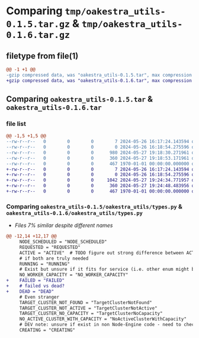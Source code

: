# Comparing `tmp/oakestra_utils-0.1.5.tar.gz` & `tmp/oakestra_utils-0.1.6.tar.gz`

## filetype from file(1)

```diff
@@ -1 +1 @@
-gzip compressed data, was "oakestra_utils-0.1.5.tar", max compression
+gzip compressed data, was "oakestra_utils-0.1.6.tar", max compression
```

## Comparing `oakestra_utils-0.1.5.tar` & `oakestra_utils-0.1.6.tar`

### file list

```diff
@@ -1,5 +1,5 @@
--rw-r--r--   0        0        0        7 2024-05-26 16:17:24.143594 oakestra_utils-0.1.5/README.md
--rw-r--r--   0        0        0        0 2024-05-26 16:18:54.275596 oakestra_utils-0.1.5/oakestra_utils/__init__.py
--rw-r--r--   0        0        0      980 2024-05-27 19:18:30.271961 oakestra_utils-0.1.5/oakestra_utils/types.py
--rw-r--r--   0        0        0      360 2024-05-27 19:18:53.171961 oakestra_utils-0.1.5/pyproject.toml
--rw-r--r--   0        0        0      467 1970-01-01 00:00:00.000000 oakestra_utils-0.1.5/PKG-INFO
+-rw-r--r--   0        0        0        7 2024-05-26 16:17:24.143594 oakestra_utils-0.1.6/README.md
+-rw-r--r--   0        0        0        0 2024-05-26 16:18:54.275596 oakestra_utils-0.1.6/oakestra_utils/__init__.py
+-rw-r--r--   0        0        0     1042 2024-05-27 19:24:34.771957 oakestra_utils-0.1.6/oakestra_utils/types.py
+-rw-r--r--   0        0        0      360 2024-05-27 19:24:48.483956 oakestra_utils-0.1.6/pyproject.toml
+-rw-r--r--   0        0        0      467 1970-01-01 00:00:00.000000 oakestra_utils-0.1.6/PKG-INFO
```

### Comparing `oakestra_utils-0.1.5/oakestra_utils/types.py` & `oakestra_utils-0.1.6/oakestra_utils/types.py`

 * *Files 7% similar despite different names*

```diff
@@ -12,14 +12,17 @@
     NODE_SCHEDULED = "NODE_SCHEDULED"
     REQUESTED = "REQUESTED"
     ACTIVE = "ACTIVE"  # TODO figure out strong difference between ACTIVE and RUNNING and rename
     # if both are truly needed
     RUNNING = "RUNNING"
     # Exist but unsure if it fits for service (i.e. other enum might be better)
     NO_WORKER_CAPACITY = "NO_WORKER_CAPACITY"
+    FAILED = "FAILED"
+    # failed vs dead?
+    DEAD = "DEAD"
     # Even stranger
     TARGET_CLUSTER_NOT_FOUND = "TargetClusterNotFound"
     TARGET_CLUSTER_NOT_ACTIVE = "TargetClusterNotActive"
     TARGET_CLUSTER_NO_CAPACITY = "TargetClusterNoCapacity"
     NO_ACTIVE_CLUSTER_WITH_CAPACITY = "NoActiveClusterWithCapacity"
     # DEV note: unsure if exist in non Node-Engine code - need to check
     CREATING = "CREATING"
```

